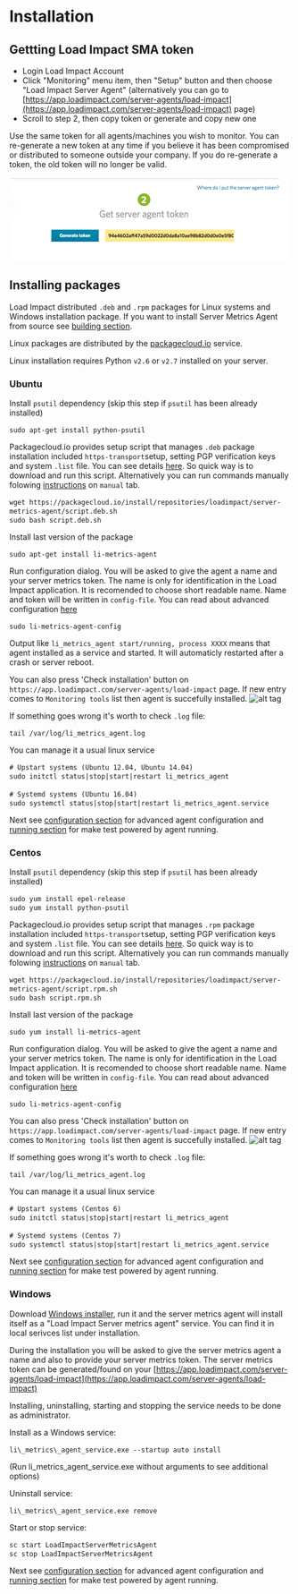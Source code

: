 Installation 
============


Gettting Load Impact SMA token
------------------------------

- Login Load Impact Account
- Click "Monitoring" menu item, then "Setup" button and then choose "Load Impact Server Agent" (alternatively you can go to [https://app.loadimpact.com/server-agents/load-impact](https://app.loadimpact.com/server-agents/load-impact) page)
- Scroll to step 2, then copy token or generate and copy new one

Use the same token for all agents/machines you wish to monitor. You can re-generate a new token at any time if you believe it has been compromised or distributed to someone outside your company. If you do re-generate a token, the old token will no longer be valid.

![alt tag](token.jpg)

Installing packages
---------------------

Load Impact distributed `.deb` and `.rpm` packages for Linux systems and Windows installation package.
If you want to install Server Metrics Agent from source see [building section](1b-BUILD.md).

Linux packages are distributed by the [packagecloud.io](https://packagecloud.io/loadimpact/server-metrics-agent) service.

Linux installation requires Python `v2.6` or `v2.7` installed on your server. 

### Ubuntu

Install `psutil` dependency (skip this step if `psutil` has been already installed)
```
sudo apt-get install python-psutil
```

Packagecloud.io provides setup script that manages `.deb` package installation included `https-transport`setup, setting PGP verification keys and system `.list` file. You can see details [here](https://packagecloud.io/loadimpact/server-metrics-agent/install). So quick way is to download and run this script. Alternatively you can run commands manually folowing [instructions](https://packagecloud.io/loadimpact/server-metrics-agent/install) on `manual` tab.
```
wget https://packagecloud.io/install/repositories/loadimpact/server-metrics-agent/script.deb.sh
sudo bash script.deb.sh
```

Install last version of the package
```
sudo apt-get install li-metrics-agent
```

Run configuration dialog. You will be asked to give the agent a name and your server metrics token. The name is only for identification in the Load Impact application. It is recomended to choose short readable name. Name and token will be written in `config-file`. You can read about advanced configuration [here](ADVANCED.md)

````
sudo li-metrics-agent-config
````

Output like `li_metrics_agent start/running, process XXXX` means that agent installed as a service and started. It will automaticly restarted after a crash or server reboot.

You can also press 'Check installation' button on `https://app.loadimpact.com/server-agents/load-impact` page. If new entry comes to `Monitoring tools` list then agent is succefully installed.
![alt tag](check_installation.jpg)


If something goes wrong it's worth to check `.log` file:
```
tail /var/log/li_metrics_agent.log
```

You can manage it a usual linux service
```
# Upstart systems (Ubuntu 12.04, Ubuntu 14.04)
sudo initctl status|stop|start|restart li_metrics_agent

# Systemd systems (Ubuntu 16.04)
sudo systemctl status|stop|start|restart li_metrics_agent.service
```

Next see [configuration section](2-CONFIGURE.md) for advanced agent configuration and [running section](3-RUN.md) for make test powered by agent running.


### Centos

Install `psutil` dependency (skip this step if `psutil` has been already installed)
```
sudo yum install epel-release
sudo yum install python-psutil
```

Packagecloud.io provides setup script that manages `.rpm` package installation included `https-transport`setup, setting PGP verification keys and system `.list` file. You can see details [here](https://packagecloud.io/loadimpact/server-metrics-agent/install). So quick way is to download and run this script. Alternatively you can run commands manually folowing [instructions](https://packagecloud.io/loadimpact/server-metrics-agent/install) on `manual` tab.
```
wget https://packagecloud.io/install/repositories/loadimpact/server-metrics-agent/script.rpm.sh
sudo bash script.rpm.sh
```

Install last version of the package
```
sudo yum install li-metrics-agent
```

Run configuration dialog. You will be asked to give the agent a name and your server metrics token. The name is only for identification in the Load Impact application. It is recomended to choose short readable name. Name and token will be written in `config-file`. You can read about advanced configuration [here](ADVANCED.md)

````
sudo li-metrics-agent-config
````

You can also press 'Check installation' button on `https://app.loadimpact.com/server-agents/load-impact` page. If new entry comes to `Monitoring tools` list then agent is succefully installed.
![alt tag](check_installation.jpg)


If something goes wrong it's worth to check `.log` file:
```
tail /var/log/li_metrics_agent.log
```

You can manage it a usual linux service
```
# Upstart systems (Centos 6)
sudo initctl status|stop|start|restart li_metrics_agent

# Systemd systems (Centos 7)
sudo systemctl status|stop|start|restart li_metrics_agent.service
```

Next see [configuration section](2-CONFIGURE.md) for advanced agent configuration and [running section](3-RUN.md) for make test powered by agent running.


### Windows

Download [Windows installer](https://s3.amazonaws.com/loadimpact/server-metrics-agent/server-metrics-agent-1.1-win.amd64.exe), run it and the server metrics agent will install itself as a "Load Impact Server metrics agent" service. You can find it in local serivces list under installation.

During the installation you will be asked to give the server metrics agent a name and also to provide your server metrics token. The server metrics token can be generated/found on your [https://app.loadimpact.com/server-agents/load-impact](https://app.loadimpact.com/server-agents/load-impact)

Installing, uninstalling, starting and stopping the service needs to be done as administrator.  

Install as a Windows service:
```
li\_metrics\_agent_service.exe --startup auto install
```
(Run li\_metrics\_agent_service.exe without arguments to see additional options)

Uninstall service:
```
li\_metrics\_agent_service.exe remove
```

Start or stop service:
```
sc start LoadImpactServerMetricsAgent
sc stop LoadImpactServerMetricsAgent
```

Next see [configuration section](2-CONFIGURE.md) for advanced agent configuration and [running section](3-RUN.md) for make test powered by agent running.



